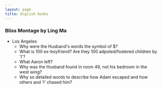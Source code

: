 ```yaml
---
layout: page
title: English books
---
```


### Bliss Montage by Ling Ma
- Los Angeles
    - Why were the Husband's words the symbol of $?
    - What is 100 ex-boyfriend? Are they 100 adpoted/fostered children by 'I'?
    - What Aaron left?
    - Why was the Husband found in room 49, not his bedroom in the west wing?
    - Why so detailed words to describe how Adam escaped and how others and 'I' chased him?